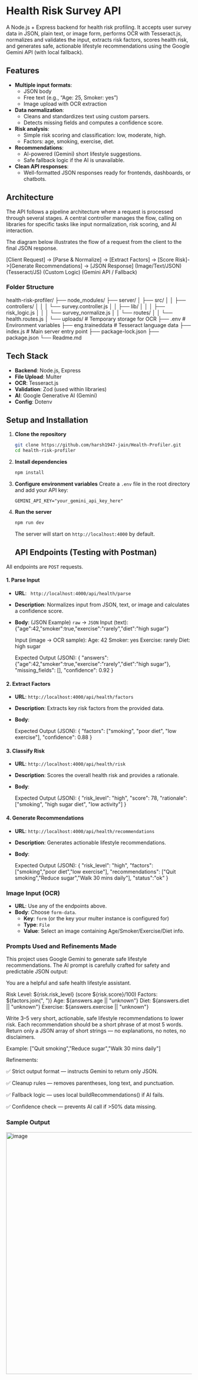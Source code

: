 
# Health Risk Survey API

A Node.js + Express backend for health risk profiling. It accepts user survey data in JSON, plain text, or image form, performs OCR with Tesseract.js, normalizes and validates the input, extracts risk factors, scores health risk, and generates safe, actionable lifestyle recommendations using the Google Gemini API (with local fallback).

## Features

-   **Multiple input formats**:
    -   JSON body
    -   Free text (e.g., “Age: 25, Smoker: yes”)
    -   Image upload with OCR extraction
-   **Data normalization**:
    -   Cleans and standardizes text using custom parsers.
    -   Detects missing fields and computes a confidence score.
-   **Risk analysis**:
    -   Simple risk scoring and classification: low, moderate, high.
    -   Factors: age, smoking, exercise, diet.
-   **Recommendations**:
    -   AI-powered (Gemini) short lifestyle suggestions.
    -   Safe fallback logic if the AI is unavailable.
-   **Clean API responses**:
    -   Well-formatted JSON responses ready for frontends, dashboards, or chatbots.

## Architecture

The API follows a pipeline architecture where a request is processed through several stages. A central controller manages the flow, calling on libraries for specific tasks like input normalization, risk scoring, and AI interaction.

The diagram below illustrates the flow of a request from the client to the final JSON response.

[Client Request] -> [Parse & Normalize] -> [Extract Factors] -> [Score Risk]->[Generate Recommendations] -> [JSON Response]
(Image/Text/JSON)      (Tesseract/JS)                           (Custom Logic)      (Gemini API / Fallback)


### Folder Structure

health-risk-profiler/
├── node_modules/
├── server/
│   ├── src/
│   │   ├── controllers/
│   │   │   └── survey.controller.js
│   │   ├── lib/
│   │   │   ├── risk_logic.js
│   │   │   └── survey_normalize.js
│   │   └── routes/
│   │       └── health.routes.js
│   └── uploads/              # Temporary storage for OCR
├── .env                      # Environment variables
├── eng.traineddata           # Tesseract language data
├── index.js                  # Main server entry point
├── package-lock.json
├── package.json
└── Readme.md


## Tech Stack

-   **Backend**: Node.js, Express
-   **File Upload**: Multer
-   **OCR**: Tesseract.js
-   **Validation**: Zod (used within libraries)
-   **AI**: Google Generative AI (Gemini)
-   **Config**: Dotenv

## Setup and Installation

1.  **Clone the repository**
    ```bash
    git clone https://github.com/harsh1947-jain/Health-Profiler.git
    cd health-risk-profiler
    ```
2.  **Install dependencies**
    ```bash
    npm install
    ```
3.  **Configure environment variables**
    Create a `.env` file in the root directory and add your API key:
    ```env
    GEMINI_API_KEY="your_gemini_api_key_here"
    ```
4.  **Run the server**
    ```bash
    npm run dev
    ```
    The server will start on `http://localhost:4000` by default.


    ## API Endpoints (Testing with Postman)

All endpoints are `POST` requests.

#### 1. Parse Input
-   **URL**: ` http://localhost:4000/api/health/parse`
-   **Description**: Normalizes input from JSON, text, or image and calculates a confidence score.
-   **Body**: (JSON Example) `raw` → `JSON`
    Input (text):
    {"age":42,"smoker":true,"exercise":"rarely","diet":"high sugar"}

    Input (image -> OCR sample):
    Age: 42
    Smoker: yes
    Exercise: rarely
    Diet: high sugar

    Expected Output (JSON):
     {
       "answers":{"age":42,"smoker":true,"exercise":"rarely","diet":"high sugar"},
       "missing_fields": [],
       "confidence": 0.92
     }


#### 2. Extract Factors
-   **URL**: `http://localhost:4000/api/health/factors`
-   **Description**: Extracts key risk factors from the provided data.
-   **Body**: 
 
     Expected Output (JSON):
    {
      "factors": ["smoking", "poor diet", "low exercise"],
      "confidence": 0.88
    }


#### 3. Classify Risk
-   **URL**: `http://localhost:4000/api/health/risk`
-   **Description**: Scores the overall health risk and provides a rationale.
-   **Body**: 
    
    Expected Output (JSON):
   {
   "risk_level": "high",
   "score": 78,
   "rationale": ["smoking", "high sugar diet", "low activity"]
   }


#### 4. Generate Recommendations
-   **URL**: `http://localhost:4000/api/health/recommendations`
-   **Description**: Generates actionable lifestyle recommendations.
-   **Body**: 
   
     Expected Output (JSON):
     {
     "risk_level": "high",
     "factors": ["smoking","poor diet","low exercise"],
     "recommendations": ["Quit smoking","Reduce sugar","Walk 30 mins daily"],
     "status":"ok"
     }


### Image Input (OCR)
-   **URL**: Use any of the endpoints above.
-   **Body**: Choose `form-data`.
    -   **Key**: `form` (or the key your multer instance is configured for)
    -   **Type**: `File`
    -   **Value**: Select an image containing Age/Smoker/Exercise/Diet info.
 
### Prompts Used and Refinements Made

This project uses Google Gemini to generate safe lifestyle recommendations.
The AI prompt is carefully crafted for safety and predictable JSON output:

You are a helpful and safe health lifestyle assistant.

Risk Level: ${risk.risk_level} (score ${risk.score}/100)
Factors: ${factors.join(", ")}
Age: ${answers.age || "unknown"}
Diet: ${answers.diet || "unknown"}
Exercise: ${answers.exercise || "unknown"}

Write 3–5 very short, actionable, safe lifestyle recommendations to lower risk.
Each recommendation should be a short phrase of at most 5 words.
Return only a JSON array of short strings — no explanations, no notes, no disclaimers.

Example:
["Quit smoking","Reduce sugar","Walk 30 mins daily"]

Refinements:

✅ Strict output format — instructs Gemini to return only JSON.

✅ Cleanup rules — removes parentheses, long text, and punctuation.

✅ Fallback logic — uses local buildRecommendations() if AI fails.

✅ Confidence check — prevents AI call if >50% data missing.


### Sample Output


<img width="940" height="657" alt="image" src="https://github.com/user-attachments/assets/d94ba112-8431-466e-92c1-fec430d4fa42" />



